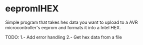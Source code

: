 # eepromIHEX

Simple program that takes hex data you want to upload to a AVR microcontroller's eeprom and formats it into a Intel HEX.

TODO: 
    1.- Add error handling
    2.- Get hex data from a file

